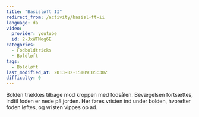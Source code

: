 ```yaml
---
title: "Basisløft II"
redirect_from: /activity/basisl-ft-ii
language: da
video:
  provider: youtube
  id: 2-JxWTMog6E
categories:
  - Fodboldtricks
  - Boldløft
tags:
  - Boldløft
last_modified_at: 2013-02-15T09:05:30Z
difficulty: 0
---
```


Bolden trækkes tilbage mod kroppen med fodsålen. Bevægelsen fortsættes,
indtil foden er nede på jorden. Her føres vristen ind under bolden, hvorefter
foden løftes, og vristen vippes op ad.
